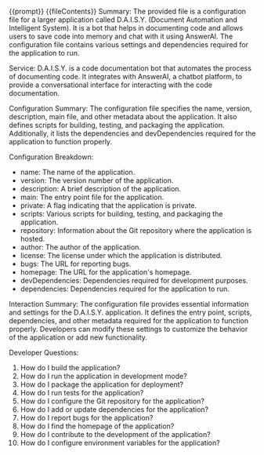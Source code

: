 {{prompt}}
{{fileContents}}
Summary:
The provided file is a configuration file for a larger application called D.A.I.S.Y. (Document Automation and Intelligent System). It is a bot that helps in documenting code and allows users to save code into memory and chat with it using AnswerAI. The configuration file contains various settings and dependencies required for the application to run.

Service:
D.A.I.S.Y. is a code documentation bot that automates the process of documenting code. It integrates with AnswerAI, a chatbot platform, to provide a conversational interface for interacting with the code documentation.

Configuration Summary:
The configuration file specifies the name, version, description, main file, and other metadata about the application. It also defines scripts for building, testing, and packaging the application. Additionally, it lists the dependencies and devDependencies required for the application to function properly.

Configuration Breakdown:
- name: The name of the application.
- version: The version number of the application.
- description: A brief description of the application.
- main: The entry point file for the application.
- private: A flag indicating that the application is private.
- scripts: Various scripts for building, testing, and packaging the application.
- repository: Information about the Git repository where the application is hosted.
- author: The author of the application.
- license: The license under which the application is distributed.
- bugs: The URL for reporting bugs.
- homepage: The URL for the application's homepage.
- devDependencies: Dependencies required for development purposes.
- dependencies: Dependencies required for the application to run.

Interaction Summary:
The configuration file provides essential information and settings for the D.A.I.S.Y. application. It defines the entry point, scripts, dependencies, and other metadata required for the application to function properly. Developers can modify these settings to customize the behavior of the application or add new functionality.

Developer Questions:
1. How do I build the application?
2. How do I run the application in development mode?
3. How do I package the application for deployment?
4. How do I run tests for the application?
5. How do I configure the Git repository for the application?
6. How do I add or update dependencies for the application?
7. How do I report bugs for the application?
8. How do I find the homepage of the application?
9. How do I contribute to the development of the application?
10. How do I configure environment variables for the application?